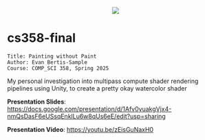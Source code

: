 <div align="center">
<img src="Docs/Images/readme.gif"> </img>
</div>

# cs358-final
```
Title: Painting without Paint
Author: Evan Bertis-Sample
Course: COMP_SCI 358, Spring 2025
```


My personal investigation into multipass compute shader rendering pipelines using Unity, to create a pretty okay watercolor shader

**Presentation Slides**: https://docs.google.com/presentation/d/1Afv0yuakgVjx4-nmQsDasF6eUSsqEnklLu6w8qUs6eE/edit?usp=sharing

**Presentation Video**: https://youtu.be/zEisGuNaxH0